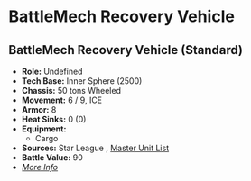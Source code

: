 # BattleMech Recovery Vehicle 

## BattleMech Recovery Vehicle (Standard) 

- **Role:** Undefined 
- **Tech Base:** Inner Sphere (2500) 
- **Chassis:** 50 tons Wheeled 
- **Movement:** 6 / 9, ICE 
- **Armor:** 8 
- **Heat Sinks:** 0 (0) 
- **Equipment:** 
  - Cargo 
- **Sources:** Star League , [Master Unit List](http://masterunitlist.info/Unit/Details/304/battlemech-recovery-vehicle-standard) 
- **Battle Value:** 90 
- [*More Info*](battlemech_recovery_vehicle/battlemech_recovery_vehicle_standard.md) 

